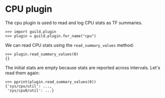 # CPU plugin

The cpu plugin is used to read and log CPU stats as TF summaries.

    >>> import guild.plugin
    >>> plugin = guild.plugin.for_name("cpu")

We can read CPU stats using the `read_summary_values` method:

    >>> plugin.read_summary_values(0)
    {}

The initial stats are empty because stats are reported across
intervals. Let's read them again:

    >>> pprint(plugin.read_summary_values(0))
    {'sys/cpu/util': ...,
     'sys/cpu0/util': ...}
